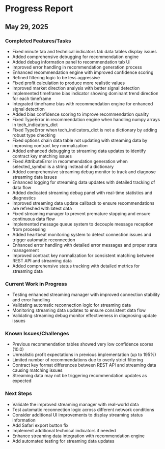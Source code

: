 # Progress Report

## May 29, 2025

### Completed Features/Tasks
- Fixed minute tab and technical indicators tab data tables display issues
- Added comprehensive debugging for recommendation engine
- Added debug information panel to recommendation tab UI
- Improved error handling in recommendation generation process
- Enhanced recommendation engine with improved confidence scoring
- Refined filtering logic to be less aggressive
- Fixed profit calculation to produce more realistic values
- Improved market direction analysis with better signal detection
- Implemented timeframe bias indicator showing dominant trend direction for each timeframe
- Integrated timeframe bias with recommendation engine for enhanced signal detection
- Added bias confidence scoring to improve recommendation quality
- Fixed TypeError in recommendation engine when handling numpy arrays in tech_indicators_dict
- Fixed TypeError when tech_indicators_dict is not a dictionary by adding robust type checking
- Fixed options chain data table not updating with streaming data by improving contract key normalization
- Added enhanced debugging to streaming data updates to identify contract key matching issues
- Fixed AttributeError in recommendation generation when selected_symbol is a string instead of a dictionary
- Added comprehensive streaming debug monitor to track and diagnose streaming data issues
- Enhanced logging for streaming data updates with detailed tracking of data flow
- Added dedicated streaming debug panel with real-time statistics and diagnostics
- Improved streaming data update callback to ensure recommendations are refreshed with latest data
- Fixed streaming manager to prevent premature stopping and ensure continuous data flow
- Implemented message queue system to decouple message reception from processing
- Added heartbeat monitoring system to detect connection issues and trigger automatic reconnection
- Enhanced error handling with detailed error messages and proper state management
- Improved contract key normalization for consistent matching between REST API and streaming data
- Added comprehensive status tracking with detailed metrics for streaming data

### Current Work in Progress
- Testing enhanced streaming manager with improved connection stability and error handling
- Validating automatic reconnection logic for streaming data
- Monitoring streaming data updates to ensure consistent data flow
- Validating streaming debug monitor effectiveness in diagnosing update issues

### Known Issues/Challenges
- Previous recommendation tables showed very low confidence scores (10.0)
- Unrealistic profit expectations in previous implementation (up to 195%)
- Limited number of recommendations due to overly strict filtering
- Contract key format differences between REST API and streaming data causing matching issues
- Streaming data may not be triggering recommendation updates as expected

### Next Steps
- Validate the improved streaming manager with real-world data
- Test automatic reconnection logic across different network conditions
- Consider additional UI improvements to display streaming status information
- Add Safari export button fix
- Implement additional technical indicators if needed
- Enhance streaming data integration with recommendation engine
- Add automated testing for streaming data updates
